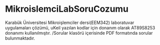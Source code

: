 # MikroislemciLabSoruCozumu
Karabük Üniversitesi Mikroişlemciler dersi(EEM342) laboratuvar uygulamaları çözümü, uKeil yazılan kodlar için donanım olarak AT89S8253 donanımı kullanılmıştır. /Sorular klasörü içerisinde PDF formatında sorular bulunmaktadır. 
